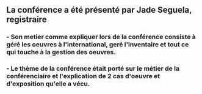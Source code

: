 ## **La conférence a été présenté par Jade Seguela, registraire**
### - **Son metier comme expliquer lors de la conférence consiste à géré les oeuvres à l'international, geré l'inventaire et tout ce qui touche à la gestion des oeuvres.**
### - **Le thème de la conférence était porté sur le métier de la conférenciaire et l'explication de 2 cas d'oeuvre et d'exposition qu'elle a vécu.**
